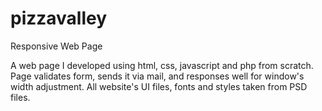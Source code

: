 # pizzavalley
Responsive Web Page

A web page I developed using html, css, javascript and php from scratch.
Page validates form, sends it via mail, and responses well for window's width adjustment.
All website's UI files, fonts and styles taken from PSD files.
